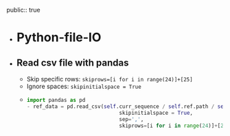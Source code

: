 public:: true

- # Python-file-IO
- ## Read csv file with pandas
	- Skip specific rows: `skiprows=[i for i in range(24)]+[25]`
	- Ignore spaces: `skipinitialspace = True`
	- ```python
	  import pandas as pd
	  - ref_data = pd.read_csv(self.curr_sequence / self.ref.path / self.ref.name,
	                                skipinitialspace = True,
	                                sep=',',
	                                skiprows=[i for i in range(24)]+[25])   # Skip matadata(0~23) & unit(25) for IE output
	  ```